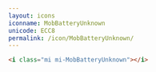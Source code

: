 ```yaml
---
layout: icons
iconname: MobBatteryUnknown
unicode: ECC8
permalink: /icon/MobBatteryUnknown/
---
```


``` html
<i class="mi mi-MobBatteryUnknown"></i>
```
